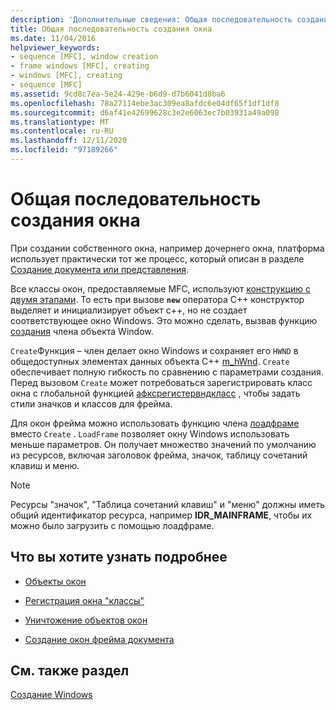 ```yaml
---
description: 'Дополнительные сведения: Общая последовательность создания окна'
title: Общая последовательность создания окна
ms.date: 11/04/2016
helpviewer_keywords:
- sequence [MFC], window creation
- frame windows [MFC], creating
- windows [MFC], creating
- sequence [MFC]
ms.assetid: 9cd8c7ea-5e24-429e-b6d9-d7b6041d8ba6
ms.openlocfilehash: 78a27114ebe3ac309ea8afdc6e04df65f1df1df8
ms.sourcegitcommit: d6af41e42699628c3e2e6063ec7b03931a49a098
ms.translationtype: MT
ms.contentlocale: ru-RU
ms.lasthandoff: 12/11/2020
ms.locfileid: "97189266"
---
```

# <a name="general-window-creation-sequence"></a>Общая последовательность создания окна

При создании собственного окна, например дочернего окна, платформа использует практически тот же процесс, который описан в разделе [Создание документа или представления](document-view-creation.md).

Все классы окон, предоставляемые MFC, используют [конструкцию с двумя этапами](one-stage-and-two-stage-construction-of-objects.md). То есть при вызове **`new`** оператора C++ конструктор выделяет и инициализирует объект c++, но не создает соответствующее окно Windows. Это можно сделать, вызвав функцию [создания](reference/cwnd-class.md#create) члена объекта Window.

`Create`Функция – член делает окно Windows и сохраняет его `HWND` в общедоступных элементах данных объекта C++ [m_hWnd](reference/cwnd-class.md#m_hwnd). `Create` обеспечивает полную гибкость по сравнению с параметрами создания. Перед вызовом `Create` может потребоваться зарегистрировать класс окна с глобальной функцией [афксрегистервндкласс](reference/application-information-and-management.md#afxregisterwndclass) , чтобы задать стили значков и классов для фрейма.

Для окон фрейма можно использовать функцию члена [лоадфраме](reference/cframewnd-class.md#loadframe) вместо `Create` . `LoadFrame` позволяет окну Windows использовать меньше параметров. Он получает множество значений по умолчанию из ресурсов, включая заголовок фрейма, значок, таблицу сочетаний клавиш и меню.

> [!NOTE]
> Ресурсы "значок", "Таблица сочетаний клавиш" и "меню" должны иметь общий идентификатор ресурса, например **IDR_MAINFRAME**, чтобы их можно было загрузить с помощью лоадфраме.

## <a name="what-do-you-want-to-know-more-about"></a>Что вы хотите узнать подробнее

- [Объекты окон](window-objects.md)

- [Регистрация окна "классы"](registering-window-classes.md)

- [Уничтожение объектов окон](destroying-window-objects.md)

- [Создание окон фрейма документа](creating-document-frame-windows.md)

## <a name="see-also"></a>См. также раздел

[Создание Windows](creating-windows.md)
